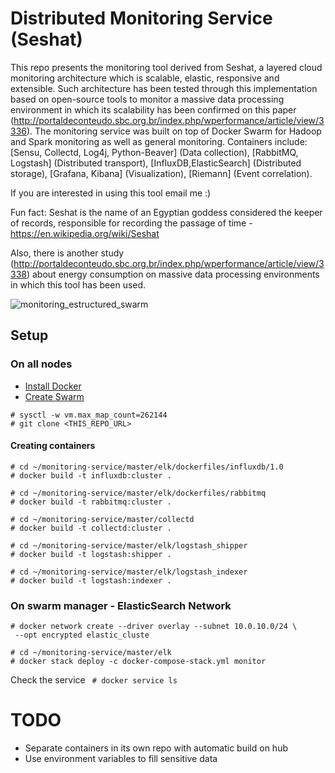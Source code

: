 # Distributed Monitoring Service (Seshat)
This repo presents the monitoring tool derived from Seshat, a layered cloud monitoring architecture which is scalable, elastic, responsive and extensible. Such architecture has been tested through this implementation based on open-source tools to monitor a massive data processing environment in which its scalability has been confirmed on this paper (http://portaldeconteudo.sbc.org.br/index.php/wperformance/article/view/3336). 
The monitoring service was built on top of Docker Swarm for Hadoop and Spark monitoring as well as general monitoring. Containers include: [Sensu, Collectd, Log4j, Python-Beaver] (Data collection), [RabbitMQ, Logstash] (Distributed transport), [InfluxDB,ElasticSearch] (Distributed storage), [Grafana, Kibana] (Visualization), [Riemann] (Event correlation).

If you are interested in using this tool email me :)

Fun fact: Seshat is the name of an Egyptian goddess considered the keeper of records, responsible for recording the passage of time - https://en.wikipedia.org/wiki/Seshat

Also, there is another study (http://portaldeconteudo.sbc.org.br/index.php/wperformance/article/view/3338) about energy consumption on massive data processing environments in which this tool has been used.

![monitoring_estructured_swarm](https://user-images.githubusercontent.com/5986103/28787647-ad22d140-75e2-11e7-9fc1-4029854336e9.png)

## Setup
### On all nodes
* [Install Docker](https://docs.docker.com/engine/installation/)
* [Create Swarm](https://docs.docker.com/engine/swarm/swarm-tutorial/create-swarm/)


```
# sysctl -w vm.max_map_count=262144
# git clone <THIS_REPO_URL>
```

#### Creating containers
```
# cd ~/monitoring-service/master/elk/dockerfiles/influxdb/1.0
# docker build -t influxdb:cluster .

# cd ~/monitoring-service/master/elk/dockerfiles/rabbitmq
# docker build -t rabbitmq:cluster .

# cd ~/monitoring-service/master/collectd
# docker build -t collectd:cluster .

# cd ~/monitoring-service/master/elk/logstash_shipper
# docker build -t logstash:shipper .

# cd ~/monitoring-service/master/elk/logstash_indexer
# docker build -t logstash:indexer .

```

### On swarm manager - ElasticSearch Network
```
# docker network create --driver overlay --subnet 10.0.10.0/24 \
 --opt encrypted elastic_cluste

# cd ~/monitoring-service/master/elk
# docker stack deploy -c docker-compose-stack.yml monitor
```

Check the service
` # docker service ls`

# TODO
* Separate containers in its own repo with automatic build on hub
* Use environment variables to fill sensitive data

